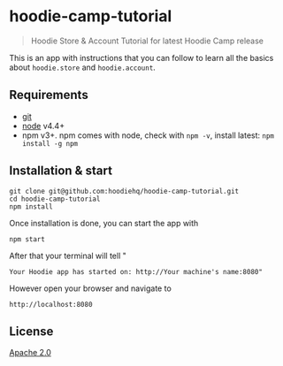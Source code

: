 # hoodie-camp-tutorial

> Hoodie Store & Account Tutorial for latest Hoodie Camp release

This is an app with instructions that you can follow
to learn all the basics about `hoodie.store` and `hoodie.account`.

## Requirements

- [git](http://www.git-scm.com/)
- [node](https://nodejs.org/en/) v4.4+
- npm v3+. npm comes with node, check with `npm -v`, install latest: `npm install -g npm`

## Installation & start

```
git clone git@github.com:hoodiehq/hoodie-camp-tutorial.git
cd hoodie-camp-tutorial
npm install
```

Once installation is done, you can start the app with

```
npm start
```

After that your terminal will tell "
```
Your Hoodie app has started on: http://Your machine's name:8080"
```

However open your browser and navigate to

```
http://localhost:8080
```

## License

[Apache 2.0](http://www.apache.org/licenses/LICENSE-2.0)
